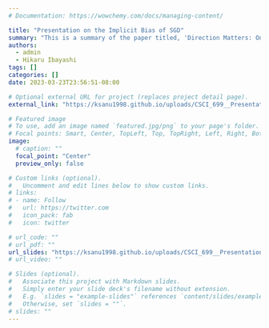 ```yaml
---
# Documentation: https://wowchemy.com/docs/managing-content/

title: "Presentation on the Implicit Bias of SGD"
summary: "This is a summary of the paper titled, 'Direction Matters: On the Implicit Bias of Stochastic Gradient Descent with Moderate Learning Rate', Jingfeng Wu et al., ICLR 2021. Presentation done as a part of the coursework for CSCI 699: Computational Perspectives on the Frontiers of Machine Learning, Spring 2023, USC."
authors:
  - admin
  - Hikaru Ibayashi
tags: []
categories: []
date: 2023-03-23T23:56:51-08:00

# Optional external URL for project (replaces project detail page).
external_link: "https://ksanu1998.github.io/uploads/CSCI_699__Presentation.pdf"

# Featured image
# To use, add an image named `featured.jpg/png` to your page's folder.
# Focal points: Smart, Center, TopLeft, Top, TopRight, Left, Right, BottomLeft, Bottom, BottomRight.
image:
  # caption: ""
  focal_point: "Center"
  preview_only: false

# Custom links (optional).
#   Uncomment and edit lines below to show custom links.
# links:
# - name: Follow
#   url: https://twitter.com
#   icon_pack: fab
#   icon: twitter

# url_code: ""
# url_pdf: ""
url_slides: "https://ksanu1998.github.io/uploads/CSCI_699__Presentation.pdf"
# url_video: ""

# Slides (optional).
#   Associate this project with Markdown slides.
#   Simply enter your slide deck's filename without extension.
#   E.g. `slides = "example-slides"` references `content/slides/example-slides.md`.
#   Otherwise, set `slides = ""`.
# slides: ""
---
```

